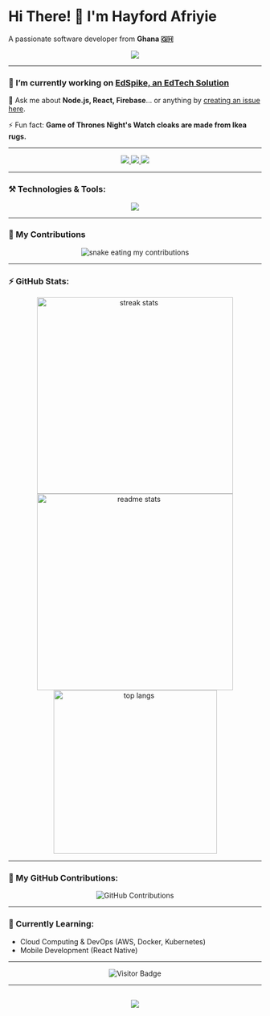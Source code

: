 # Hi There! 👋 I'm **Hayford Afriyie**  
A passionate software developer from **Ghana 🇬🇭**

<div align="center">
  <img src="https://readme-typing-svg.herokuapp.com/?font=Righteous&size=35&center=true&vCenter=true&width=500&height=70&duration=4000&lines=Hi+There!+👋;+I'm+Hayford+Afriyie!;" />
</div>

---

### 🔭 I’m currently working on **[EdSpike, an EdTech Solution](https://github.com/hayfordafriyie/EdSpike)**

💬 Ask me about **Node.js, React, Firebase**... or anything by [creating an issue here](https://github.com/hayfordafriyie/hayfordafriyie/issues).

⚡ Fun fact: **Game of Thrones Night's Watch cloaks are made from Ikea rugs.**

---

<div align="center">
  <a href="mailto:hayfordafriyie@protonmail.ch">
    <img src="https://img.shields.io/badge/Gmail-333333?style=for-the-badge&logo=gmail&logoColor=red" />
  </a>
  <a href="https://www.linkedin.com/in/hayford-afriyie-26b34b207/" target="_blank">
    <img src="https://img.shields.io/badge/LinkedIn-0077B5?style=for-the-badge&logo=linkedin&logoColor=white" />
  </a>
  <a href="https://hayfordafriyie.com" target="_blank">
    <img src="https://img.shields.io/badge/Portfolio-FF5722?style=for-the-badge&logo=todoist&logoColor=white" />
  </a>
</div>

---

### ⚒️ Technologies & Tools:

<div align="center">
  <img src="https://skillicons.dev/icons?i=react,bootstrap,mui,html,css,vscode,github,figma,tailwind,git,r,nodejs,python,javascript,typescript,express,firebase,mongodb,c,java,nextjs,mysql,flask" />
</div>

---

### 🐍 My Contributions

<div align="center">
  <img alt="snake eating my contributions" src="https://raw.githubusercontent.com/hayfordafriyie/hayfordafriyie/output/github-contribution-grid-snake.svg" />
</div>

---

### ⚡ GitHub Stats:

<div align="center">
  <img width="390" src="https://github-readme-streak-stats.herokuapp.com/?user=hayfordafriyie&count_private=true&theme=react&border_radius=10" alt="streak stats" />
  <img width="390" src="https://github-readme-stats-salesp07.vercel.app/api?username=hayfordafriyie&count_private=true&show_icons=true&theme=react&rank_icon=github&border_radius=10" alt="readme stats" />
  <br />
  <img width="325" align="center" src="https://github-readme-stats-salesp07.vercel.app/api/top-langs/?username=hayfordafriyie&hide=HTML&langs_count=8&layout=compact&theme=react&border_radius=10&size_weight=0.5&count_weight=0.5&exclude_repo=github-readme-stats" alt="top langs" />
</div>

---

### 🚀 My GitHub Contributions:

<div align="center">
  <img src="https://activity-graph.herokuapp.com/graph?username=hayfordafriyie&theme=react-dark&bg_color=0d1117&color=8e44ad&line=9b59b6&point=ffffff&area=true&hide_border=true" alt="GitHub Contributions" />
</div>

---

### 🌱 Currently Learning:

- Cloud Computing & DevOps (AWS, Docker, Kubernetes)
- Mobile Development (React Native)

---

<div align="center">
  <img src="https://visitor-badge.laobi.icu/badge?page_id=hayfordafriyie.hayfordafriyie" alt="Visitor Badge" />
</div>

---

<h2 align="center">
  <img src="https://readme-typing-svg.herokuapp.com/?font=Righteous&size=25&center=true&vCenter=true&width=500&height=50&duration=4000&lines=Thanks+for+visiting!+👨‍💻" />
</h2>
